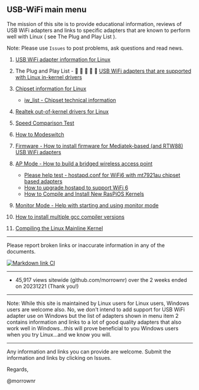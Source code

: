 ##   USB-WiFi main menu

The mission of this site is to provide educational information, reviews of USB WiFi adapters  and links to specific adapters that are known to perform well with Linux ( see The Plug and Play List ).

Note: Please use `Issues` to post problems, ask questions and read news.

1.  [USB WiFi adapter information for Linux](https://github.com/morrownr/USB-WiFi/blob/main/home/USB_WiFi_Adapter_Information_for_Linux.md)

2.  The Plug and Play List - :rocket: :rocket: :rocket: :rocket: :rocket: [USB WiFi adapters that are supported with Linux in-kernel drivers](https://github.com/morrownr/USB-WiFi/blob/main/home/USB_WiFi_Adapters_that_are_supported_with_Linux_in-kernel_drivers.md)

3.  [Chipset information for Linux](https://github.com/morrownr/USB-WiFi/blob/main/home/USB_WiFi_Chipsets.md)
    *  [iw_list - Chipset technical information](https://github.com/morrownr/USB-WiFi/tree/main/home/iw_list)

4.  [Realtek out-of-kernel drivers for Linux](https://github.com/morrownr/USB-WiFi/blob/main/home/USB_WiFi_Adapter_out-of-kernel_drivers_for_Linux.md) 

5.  [Speed Comparison Test](https://github.com/morrownr/USB-WiFi/blob/main/home/Speed_Comparison_Test.md)

6.  [How to Modeswitch](https://github.com/morrownr/USB-WiFi/blob/main/home/How_to_Modeswitch.md)

7.  [Firmware - How to install firmware for Mediatek-based (and RTW88) USB WiFi adapters](https://github.com/morrownr/USB-WiFi/blob/main/home/How_to_Install_Firmware_for_Mediatek_based_USB_WiFi_adapters.md)

8.  [AP Mode - How to build a bridged wireless access point](https://github.com/morrownr/USB-WiFi/blob/main/home/AP_Mode/Bridged_Wireless_Access_Point.md)
    * [Please help test - hostapd.conf for WiFi6 with mt7921au chipset based adapters](https://github.com/morrownr/USB-WiFi/blob/main/home/AP_Mode/hostapd-WiFi6.conf)
    * [How to upgrade hostapd to support WiFi 6](https://github.com/morrownr/USB-WiFi/blob/main/home/AP_Mode/Upgrade_hostapd.md)
    * [How to Compile and Install New RasPiOS Kernels](https://github.com/morrownr/USB-WiFi/blob/main/home/Compile_and_Install_New_RasPiOS_Kernel.md)

9. [Monitor Mode - Help with starting and using monitor mode](https://github.com/morrownr/Monitor_Mode)

10. [How to install multiple gcc compiler versions](https://github.com/morrownr/USB-WiFi/blob/main/home/How%20to%20install%20multiple%20gcc%20compiler%20versions.md)

11. [Compiling the Linux Mainline Kernel](https://github.com/morrownr/USB-WiFi/blob/main/home/Compiling_the_Linux_Mainline_Kernel.md)

-----

Please report broken links or inaccurate information in any of the documents.

[![Markdown link CI](https://github.com/morrownr/USB-WiFi/actions/workflows/markdown-link.yml/badge.svg?event=push)](https://github.com/morrownr/USB-WiFi/actions/workflows/markdown-link.yml)

-----

- 45,917 views sitewide (github.com/morrownr) over the 2 weeks ended on 20231221 (Thank you!)

-----

Note: While this site is maintained by Linux users for Linux users, Windows users are welcome also. No, we don't intend to add support for
USB WiFi adapter use on Windows but the list of adapters shown in menu item 2 contains information and links to a lot of good quality
adapters that also work well in Windows...this will prove beneficial to you Windows users when you try Linux...and we know you will.

-----

Any information and links you can provide are welcome. Submit the information and links by clicking on Issues.

Regards,

@morrownr
